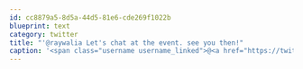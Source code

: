 ```yaml
---
id: cc8879a5-8d5a-44d5-81e6-cde269f1022b
blueprint: text
category: twitter
title: "'@raywalia Let's chat at the event. see you then!"
caption: '<span class="username username_linked">@<a href="https://twitter.com/raywalia" title="Ray Walia">raywalia</a></span> Let''s chat at the event. see you then!'
---
```

